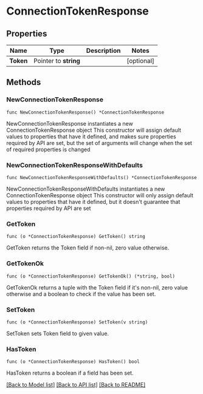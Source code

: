# ConnectionTokenResponse

## Properties

Name | Type | Description | Notes
------------ | ------------- | ------------- | -------------
**Token** | Pointer to **string** |  | [optional] 

## Methods

### NewConnectionTokenResponse

`func NewConnectionTokenResponse() *ConnectionTokenResponse`

NewConnectionTokenResponse instantiates a new ConnectionTokenResponse object
This constructor will assign default values to properties that have it defined,
and makes sure properties required by API are set, but the set of arguments
will change when the set of required properties is changed

### NewConnectionTokenResponseWithDefaults

`func NewConnectionTokenResponseWithDefaults() *ConnectionTokenResponse`

NewConnectionTokenResponseWithDefaults instantiates a new ConnectionTokenResponse object
This constructor will only assign default values to properties that have it defined,
but it doesn't guarantee that properties required by API are set

### GetToken

`func (o *ConnectionTokenResponse) GetToken() string`

GetToken returns the Token field if non-nil, zero value otherwise.

### GetTokenOk

`func (o *ConnectionTokenResponse) GetTokenOk() (*string, bool)`

GetTokenOk returns a tuple with the Token field if it's non-nil, zero value otherwise
and a boolean to check if the value has been set.

### SetToken

`func (o *ConnectionTokenResponse) SetToken(v string)`

SetToken sets Token field to given value.

### HasToken

`func (o *ConnectionTokenResponse) HasToken() bool`

HasToken returns a boolean if a field has been set.


[[Back to Model list]](../README.md#documentation-for-models) [[Back to API list]](../README.md#documentation-for-api-endpoints) [[Back to README]](../README.md)


